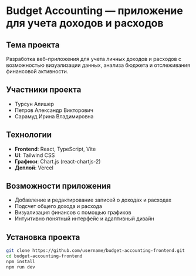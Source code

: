 # Budget Accounting — приложение для учета доходов и расходов

## Тема проекта
Разработка веб-приложения для учета личных доходов и расходов с возможностью визуализации данных, анализа бюджета и отслеживания финансовой активности.

## Участники проекта
- Турсун Алишер
- Петров Александр Викторович
- Сарамуд Ирина Владимировна

## Технологии
- **Frontend**: React, TypeScript, Vite
- **UI**: Tailwind CSS
- **Графики**: Chart.js (react-chartjs-2)
- **Деплой**: Vercel

## Возможности приложения
- Добавление и редактирование записей о доходах и расходах
- Подсчет общего дохода и расхода
- Визуализация финансов с помощью графиков
- Интуитивно понятный интерфейс и адаптивный дизайн

## Установка проекта
```bash
git clone https://github.com/username/budget-accounting-frontend.git
cd budget-accounting-frontend
npm install
npm run dev